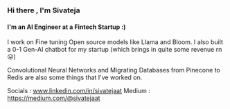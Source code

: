 ### Hi there , I'm Sivateja
#### I'm an AI Engineer at a Fintech Startup :)


I work on Fine tuning Open source models like Llama and Bloom. 
I also built a 0-1 Gen-AI chatbot for my startup (which brings in quite some revenue rn 😛)
 
Convolutional Neural Networks and Migrating Databases from Pinecone to Redis are also some things that I've worked on.
 

Socials : www.linkedin.com/in/sivatejaat
Medium : https://medium.com/@sivatejaat


